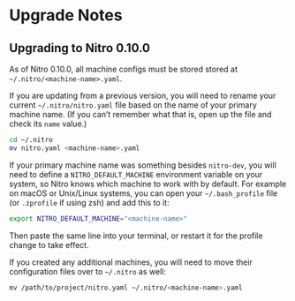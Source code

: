 # Upgrade Notes

## Upgrading to Nitro 0.10.0

As of Nitro 0.10.0, all machine configs must be stored stored at `~/.nitro/<machine-name>.yaml`.

If you are updating from a previous version, you will need to rename your current `~/.nitro/nitro.yaml` file based
on the name of your primary machine name. (If you can’t remember what that is, open up the file and check its `name`
value.)

```sh
cd ~/.nitro
mv nitro.yaml <machine-name>.yaml
```

If your primary machine name was something besides `nitro-dev`, you will need to define a `NITRO_DEFAULT_MACHINE`
environment variable on your system, so Nitro knows which machine to work with by default. For example on macOS or
Unix/Linux systems, you can open your `~/.bash_profile` file (or `.zprofile` if using zsh) and add this to it:

```bash
export NITRO_DEFAULT_MACHINE="<machine-name>"
```

Then paste the same line into your terminal, or restart it for the profile change to take effect.

If you created any additional machines, you will need to move their configuration files over to `~/.nitro` as well:

```sh
mv /path/to/project/nitro.yaml ~/.nitro/<machine-name>.yaml
```

